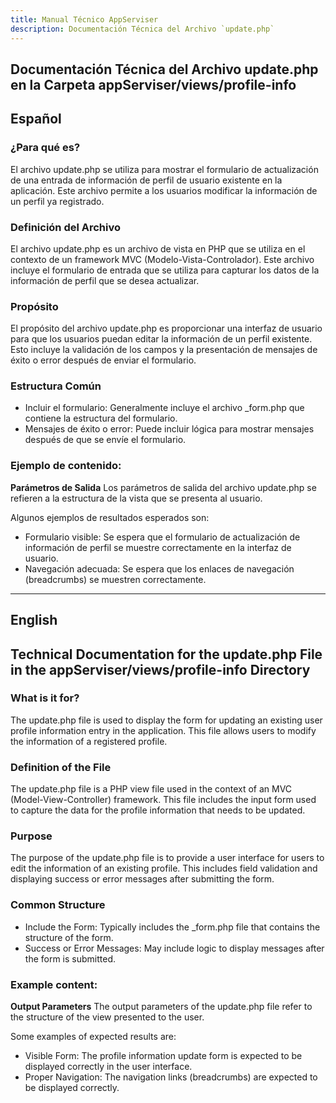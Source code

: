 ```yaml
---
title: Manual Técnico AppServiser
description: Documentación Técnica del Archivo `update.php`
---
```


## Documentación Técnica del Archivo update.php en la Carpeta appServiser/views/profile-info

## Español

### ¿Para qué es?
El archivo update.php se utiliza para mostrar el formulario de actualización de una entrada de información de perfil de usuario existente en la aplicación. Este archivo permite a los usuarios modificar la información de un perfil ya registrado.

### Definición del Archivo
El archivo update.php es un archivo de vista en PHP que se utiliza en el contexto de un framework MVC (Modelo-Vista-Controlador). Este archivo incluye el formulario de entrada que se utiliza para capturar los datos de la información de perfil que se desea actualizar.

### Propósito
El propósito del archivo update.php es proporcionar una interfaz de usuario para que los usuarios puedan editar la información de un perfil existente. Esto incluye la validación de los campos y la presentación de mensajes de éxito o error después de enviar el formulario.

### Estructura Común
- Incluir el formulario: Generalmente incluye el archivo _form.php que contiene la estructura del formulario.
- Mensajes de éxito o error: Puede incluir lógica para mostrar mensajes después de que se envíe el formulario.

### Ejemplo de contenido:
**Parámetros de Salida**
Los parámetros de salida del archivo update.php se refieren a la estructura de la vista que se presenta al usuario. 

Algunos ejemplos de resultados esperados son:
- Formulario visible: Se espera que el formulario de actualización de información de perfil se muestre correctamente en la interfaz de usuario.
- Navegación adecuada: Se espera que los enlaces de navegación (breadcrumbs) se muestren correctamente.

---

## English

## Technical Documentation for the update.php File in the appServiser/views/profile-info Directory

### What is it for?
The update.php file is used to display the form for updating an existing user profile information entry in the application. This file allows users to modify the information of a registered profile.

### Definition of the File
The update.php file is a PHP view file used in the context of an MVC (Model-View-Controller) framework. This file includes the input form used to capture the data for the profile information that needs to be updated.

### Purpose
The purpose of the update.php file is to provide a user interface for users to edit the information of an existing profile. This includes field validation and displaying success or error messages after submitting the form.

### Common Structure
- Include the Form: Typically includes the _form.php file that contains the structure of the form.
- Success or Error Messages: May include logic to display messages after the form is submitted.

### Example content:
**Output Parameters**
The output parameters of the update.php file refer to the structure of the view presented to the user. 

Some examples of expected results are:
- Visible Form: The profile information update form is expected to be displayed correctly in the user interface.
- Proper Navigation: The navigation links (breadcrumbs) are expected to be displayed correctly.